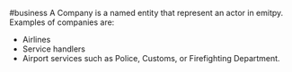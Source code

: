 #business 
A Company is a named entity that represent an actor in emitpy.
Examples of companies are:
- Airlines
- Service handlers
- Airport services such as Police, Customs, or Firefighting Department.
